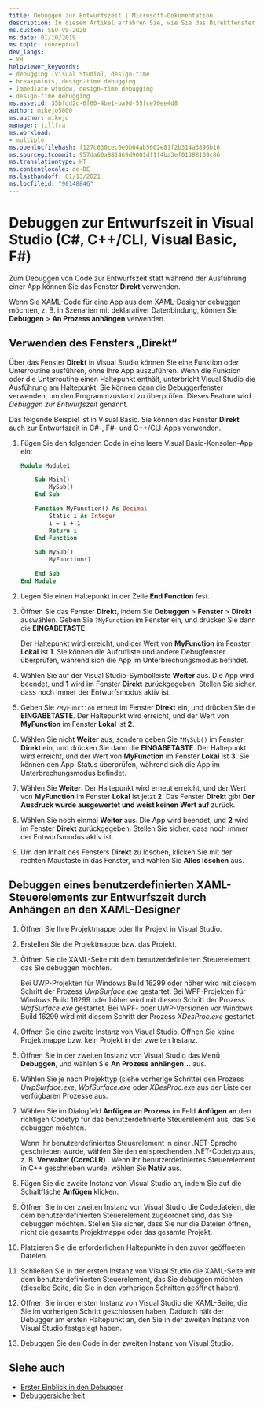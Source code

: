 ```yaml
---
title: Debuggen zur Entwurfszeit | Microsoft-Dokumentation
description: In diesem Artikel erfahren Sie, wie Sie das Direktfenster zum Debuggen von Code zur Entwurfszeit verwenden, ohne die App auszuführen. Sie können eine Funktion ausführen und den Zustand überprüfen, wenn ein Breakpoint erreicht wird.
ms.custom: SEO-VS-2020
ms.date: 01/10/2019
ms.topic: conceptual
dev_langs:
- VB
helpviewer_keywords:
- debugging [Visual Studio], design-time
- breakpoints, design-time debugging
- Immediate window, design-time debugging
- design-time debugging
ms.assetid: 35bfdd2c-6f60-4be1-ba9d-55fce70ee4d8
author: mikejo5000
ms.author: mikejo
manager: jillfra
ms.workload:
- multiple
ms.openlocfilehash: f127c630cec0e0b64ab5602e81f2b314a3896b16
ms.sourcegitcommit: 957da60a881469d9001df1f4ba3ef01388109c86
ms.translationtype: HT
ms.contentlocale: de-DE
ms.lasthandoff: 01/13/2021
ms.locfileid: "98148846"
---
```

# <a name="debug-at-design-time-in-visual-studio-c-ccli-visual-basic-f"></a>Debuggen zur Entwurfszeit in Visual Studio (C#, C++/CLI, Visual Basic, F#)

Zum Debuggen von Code zur Entwurfszeit statt während der Ausführung einer App können Sie das Fenster **Direkt** verwenden.

Wenn Sie XAML-Code für eine App aus dem XAML-Designer debuggen möchten, z. B. in Szenarien mit deklarativer Datenbindung, können Sie **Debuggen** > **An Prozess anhängen** verwenden.

## <a name="use-the-immediate-window"></a>Verwenden des Fensters „Direkt“

Über das Fenster **Direkt** in Visual Studio können Sie eine Funktion oder Unterroutine ausführen, ohne Ihre App auszuführen. Wenn die Funktion oder die Unterroutine einen Haltepunkt enthält, unterbricht Visual Studio die Ausführung am Haltepunkt. Sie können dann die Debuggerfenster verwenden, um den Programmzustand zu überprüfen. Dieses Feature wird *Debuggen zur Entwurfszeit* genannt.

Das folgende Beispiel ist in Visual Basic. Sie können das Fenster **Direkt** auch zur Entwurfszeit in C#-, F#- und C++/CLI-Apps verwenden.

1. Fügen Sie den folgenden Code in eine leere Visual Basic-Konsolen-App ein:

   ```vb
   Module Module1

       Sub Main()
           MySub()
       End Sub

       Function MyFunction() As Decimal
           Static i As Integer
           i = i + 1
           Return i
       End Function

       Sub MySub()
           MyFunction()

       End Sub
   End Module
   ```

1. Legen Sie einen Haltepunkt in der Zeile **End Function** fest.

1. Öffnen Sie das Fenster **Direkt**, indem Sie **Debuggen** > **Fenster** > **Direkt** auswählen. Geben Sie `?MyFunction` im Fenster ein, und drücken Sie dann die **EINGABETASTE**.

   Der Haltepunkt wird erreicht, und der Wert von **MyFunction** im Fenster **Lokal** ist **1**. Sie können die Aufrufliste und andere Debugfenster überprüfen, während sich die App im Unterbrechungsmodus befindet.

1. Wählen Sie auf der Visual Studio-Symbolleiste **Weiter** aus. Die App wird beendet, und **1** wird im Fenster **Direkt** zurückgegeben. Stellen Sie sicher, dass noch immer der Entwurfsmodus aktiv ist.

1. Geben Sie `?MyFunction` erneut im Fenster **Direkt** ein, und drücken Sie die **EINGABETASTE**. Der Haltepunkt wird erreicht, und der Wert von **MyFunction** im Fenster **Lokal** ist **2**.

1. Wählen Sie nicht **Weiter** aus, sondern geben Sie `?MySub()` im Fenster **Direkt** ein, und drücken Sie dann die **EINGABETASTE**. Der Haltepunkt wird erreicht, und der Wert von **MyFunction** im Fenster **Lokal** ist **3**. Sie können den App-Status überprüfen, während sich die App im Unterbrechungsmodus befindet.

1. Wählen Sie **Weiter**. Der Haltepunkt wird erneut erreicht, und der Wert von **MyFunction** im Fenster **Lokal** ist jetzt **2**. Das Fenster **Direkt** gibt **Der Ausdruck wurde ausgewertet und weist keinen Wert auf** zurück.

1. Wählen Sie noch einmal **Weiter** aus. Die App wird beendet, und **2** wird im Fenster **Direkt** zurückgegeben. Stellen Sie sicher, dass noch immer der Entwurfsmodus aktiv ist.

1. Um den Inhalt des Fensters **Direkt** zu löschen, klicken Sie mit der rechten Maustaste in das Fenster, und wählen Sie **Alles löschen** aus.

## <a name="debug-a-custom-xaml-control-at-design-time-by-attaching-to-xaml-designer"></a>Debuggen eines benutzerdefinierten XAML-Steuerelements zur Entwurfszeit durch Anhängen an den XAML-Designer

1. Öffnen Sie Ihre Projektmappe oder Ihr Projekt in Visual Studio.

1. Erstellen Sie die Projektmappe bzw. das Projekt.

1. Öffnen Sie die XAML-Seite mit dem benutzerdefinierten Steuerelement, das Sie debuggen möchten.

   Bei UWP-Projekten für Windows Build 16299 oder höher wird mit diesem Schritt der Prozess *UwpSurface.exe* gestartet. Bei WPF-Projekten für Windows Build 16299 oder höher wird mit diesem Schritt der Prozess *WpfSurface.exe* gestartet. Bei WPF- oder UWP-Versionen vor Windows Build 16299 wird mit diesem Schritt der Prozess *XDesProc.exe* gestartet. 

1. Öffnen Sie eine zweite Instanz von Visual Studio. Öffnen Sie keine Projektmappe bzw. kein Projekt in der zweiten Instanz.

1. Öffnen Sie in der zweiten Instanz von Visual Studio das Menü **Debuggen**, und wählen Sie **An Prozess anhängen...** aus.

1. Wählen Sie je nach Projekttyp (siehe vorherige Schritte) den Prozess *UwpSurface.exe*, *WpfSurface.exe* oder *XDesProc.exe* aus der Liste der verfügbaren Prozesse aus.

1. Wählen Sie im Dialogfeld **Anfügen an Prozess** im Feld **Anfügen an** den richtigen Codetyp für das benutzerdefinierte Steuerelement aus, das Sie debuggen möchten.

   Wenn Ihr benutzerdefiniertes Steuerelement in einer .NET-Sprache geschrieben wurde, wählen Sie den entsprechenden .NET-Codetyp aus, z. B. **Verwaltet (CoreCLR)** . Wenn Ihr benutzerdefiniertes Steuerelement in C++ geschrieben wurde, wählen Sie **Nativ** aus.

1. Fügen Sie die zweite Instanz von Visual Studio an, indem Sie auf die Schaltfläche **Anfügen** klicken.

1. Öffnen Sie in der zweiten Instanz von Visual Studio die Codedateien, die dem benutzerdefinierten Steuerelement zugeordnet sind, das Sie debuggen möchten. Stellen Sie sicher, dass Sie nur die Dateien öffnen, nicht die gesamte Projektmappe oder das gesamte Projekt.

1. Platzieren Sie die erforderlichen Haltepunkte in den zuvor geöffneten Dateien.

1. Schließen Sie in der ersten Instanz von Visual Studio die XAML-Seite mit dem benutzerdefinierten Steuerelement, das Sie debuggen möchten (dieselbe Seite, die Sie in den vorherigen Schritten geöffnet haben).

1. Öffnen Sie in der ersten Instanz von Visual Studio die XAML-Seite, die Sie im vorherigen Schritt geschlossen haben. Dadurch hält der Debugger am ersten Haltepunkt an, den Sie in der zweiten Instanz von Visual Studio festgelegt haben.

1. Debuggen Sie den Code in der zweiten Instanz von Visual Studio.

## <a name="see-also"></a>Siehe auch
- [Erster Einblick in den Debugger](../debugger/debugger-feature-tour.md)
- [Debuggersicherheit](../debugger/debugger-security.md)